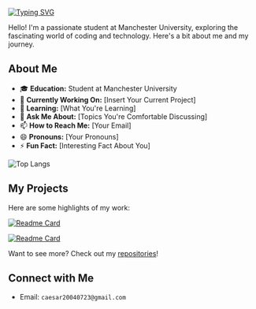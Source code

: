[![Typing SVG](https://readme-typing-svg.herokuapp.com?font=Fira+Code&weight=500&size=30&duration=4000&pause=1000&color=CA3DF7&random=false&width=535&lines=Welcome+to+Xuanpei's+Hub!+%F0%9F%91%8B+)](https://git.io/typing-svg)

Hello! I'm a passionate student at Manchester University, exploring the fascinating world of coding and technology. Here's a bit about me and my journey.

## About Me

- 🎓 **Education:** Student at Manchester University
- 🔭 **Currently Working On:** [Insert Your Current Project]
- 🌱 **Learning:** [What You're Learning]
- 💬 **Ask Me About:** [Topics You're Comfortable Discussing]
- 📫 **How to Reach Me:** [Your Email]
- 😄 **Pronouns:** [Your Pronouns]
- ⚡ **Fun Fact:** [Interesting Fact About You]
  
![Top Langs](https://github-readme-stats.vercel.app/api/top-langs/?username=Caesar723&layout=compact&theme=tokyonight)

## My Projects

Here are some highlights of my work:

[![Readme Card](https://github-readme-stats.vercel.app/api/pin/?username=Caesar723&repo=TheDayOfSagittarius3&theme=tokyonight)](https://github.com/Caesar723/TheDayOfSagittarius3)

[![Readme Card](https://github-readme-stats.vercel.app/api/pin/?username=Caesar723&repo=Magic&theme=tokyonight)](https://github.com/Caesar723/Magic)

Want to see more? Check out my [repositories](https://github.com/Caesar723?tab=repositories)!

## Connect with Me

- Email: `caesar20040723@gmail.com`




